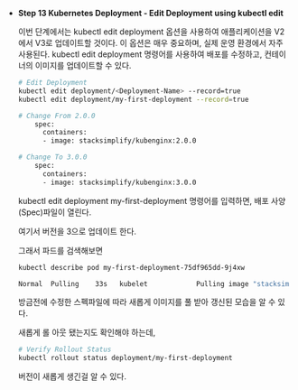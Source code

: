 - **Step 13 Kubernetes Deployment - Edit Deployment using kubectl edit**
    
    
    이번 단계에서는 kubectl edit deployment 옵션을 사용하여 애플리케이션을 V2에서 V3로 업데이트할 것이다. 이 옵션은 매우 중요하며, 실제 운영 환경에서 자주 사용된다. kubectl edit deployment 명령어를 사용하여 배포를 수정하고, 컨테이너의 이미지를 업데이트할 수 있다.
    
    ```bash
    # Edit Deployment
    kubectl edit deployment/<Deployment-Name> --record=true
    kubectl edit deployment/my-first-deployment --record=true
    
    # Change From 2.0.0
        spec:
          containers:
          - image: stacksimplify/kubenginx:2.0.0
    
    # Change To 3.0.0
        spec:
          containers:
          - image: stacksimplify/kubenginx:3.0.0
    ```
    
    kubectl edit deployment my-first-deployment 명령어를 입력하면, 배포 사양(Spec)파일이 열린다.
    
    여기서 버전을 3으로 업데이트 한다.
    
    그래서 파드를 검색해보면
    
    ```bash
    kubectl describe pod my-first-deployment-75df965dd-9j4xw
    
    Normal  Pulling    33s   kubelet            Pulling image "stacksimplify/kubenginx:3.0.0"
    ```
    
    방금전에 수정한 스펙파일에 따라 새롭게 이미지를 풀 받아 갱신된 모습을 알 수 있다.
    
    새롭게 롤 아웃 됐는지도 확인해야 하는데,
    
    ```bash
    # Verify Rollout Status 
    kubectl rollout status deployment/my-first-deployment
    ```
    
    버전이 새롭게 생긴걸 알 수 있다.